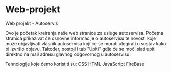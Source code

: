 # Web-projekt
Web projekt - Autoservis

Ovo je početak kreiranja naše web stranice za usluge autoservisa. Početna stranica prikazivat će osnovne informacije o autoservisu te novosti koje može objavljivati vlasnik autoservisa koji će se morati ulogirati u sustav kako bi izvršio objavu. Također, postoji i tab "Upiti" gdje će se moći slati upit direktno na mail adresu glavnog odgovornog u autoservisu. 

Tehnologije koje ćemo koristiti su:
        CSS
        HTML
        JavaScript
        FireBase
        
